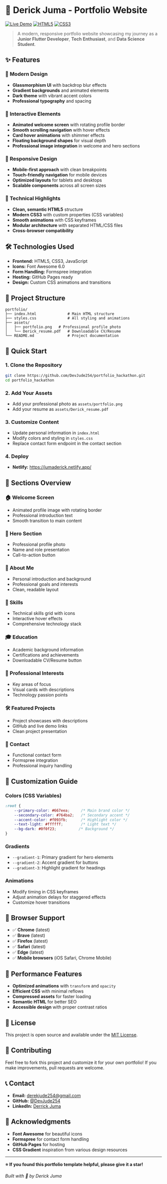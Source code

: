 # 🚀 Derick Juma - Portfolio Website

[![Live Demo](https://img.shields.io/badge/Live-Demo-blue)](https://derick-juma.github.io/portfolio)
[![HTML5](https://img.shields.io/badge/HTML5-E34F26?logo=html5&logoColor=white)](#)
[![CSS3](https://img.shields.io/badge/CSS3-1572B6?logo=css3&logoColor=white)](#)

> A modern, responsive portfolio website showcasing my journey as a **Junior Flutter Developer**, **Tech Enthusiast**, and **Data Science Student**.

## ✨ Features

### 🎨 **Modern Design**
- **Glassmorphism UI** with backdrop blur effects
- **Gradient backgrounds** and animated elements
- **Dark theme** with vibrant accent colors
- **Professional typography** and spacing

### 🌟 **Interactive Elements**
- **Animated welcome screen** with rotating profile border
- **Smooth scrolling navigation** with hover effects
- **Card hover animations** with shimmer effects
- **Floating background shapes** for visual depth
- **Professional image integration** in welcome and hero sections

### 📱 **Responsive Design**
- **Mobile-first approach** with clean breakpoints
- **Touch-friendly navigation** for mobile devices
- **Optimized layouts** for tablets and desktops
- **Scalable components** across all screen sizes

### 🔧 **Technical Highlights**
- **Clean, semantic HTML5** structure
- **Modern CSS3** with custom properties (CSS variables)
- **Smooth animations** with CSS keyframes
- **Modular architecture** with separated HTML/CSS files
- **Cross-browser compatibility**

## 🛠️ Technologies Used

- **Frontend:** HTML5, CSS3, JavaScript
- **Icons:** Font Awesome 6.0
- **Form Handling:** Formspree integration
- **Hosting:** GitHub Pages ready
- **Design:** Custom CSS animations and transitions

## 📂 Project Structure

```
portfolio/
├── index.html              # Main HTML structure
├── styles.css              # All styling and animations
├── assets/
│   ├── portfolio.png   # Professional profile photo
│   └── Derick_resume.pdf   # Downloadable CV/Resume
└── README.md               # Project documentation
```

## 🚀 Quick Start

### **1. Clone the Repository**
```bash
git clone https://github.com/DevJude254/portfolio_hackathon.git
cd portfolio_hackathon
```

### **2. Add Your Assets**
- Add your professional photo as `assets/portfolio.png`
- Add your resume as `assets/Derick_resume.pdf`

### **3. Customize Content**
- Update personal information in `index.html`
- Modify colors and styling in `styles.css`
- Replace contact form endpoint in the contact section

### **4. Deploy**

- **Netlify:** https://jumaderick.netlify.app/


## 🎯 Sections Overview

### **🏠 Welcome Screen**
- Animated profile image with rotating border
- Professional introduction text
- Smooth transition to main content

### **🏡 Hero Section**
- Professional profile photo
- Name and role presentation
- Call-to-action button

### **👤 About Me**
- Personal introduction and background
- Professional goals and interests
- Clean, readable layout

### **💼 Skills**
- Technical skills grid with icons
- Interactive hover effects
- Comprehensive technology stack

### **🎓 Education**
- Academic background information
- Certifications and achievements
- Downloadable CV/Resume button

### **🎯 Professional Interests**
- Key areas of focus
- Visual cards with descriptions
- Technology passion points

### **🛠️ Featured Projects**
- Project showcases with descriptions
- GitHub and live demo links
- Clean project presentation

### **📧 Contact**
- Functional contact form
- Formspree integration
- Professional inquiry handling

## 🎨 Customization Guide

### **Colors (CSS Variables)**
```css
:root {
    --primary-color: #667eea;     /* Main brand color */
    --secondary-color: #764ba2;   /* Secondary accent */
    --accent-color: #f093fb;      /* Highlight color */
    --text-light: #ffffff;        /* Light text */
    --bg-dark: #0f0f23;          /* Background */
}
```

### **Gradients**
- `--gradient-1`: Primary gradient for hero elements
- `--gradient-2`: Accent gradient for buttons
- `--gradient-3`: Highlight gradient for headings

### **Animations**
- Modify timing in CSS keyframes
- Adjust animation delays for staggered effects
- Customize hover transitions

## 📱 Browser Support

- ✅ **Chrome** (latest)
- ✅ **Brave** (latest)
- ✅ **Firefox** (latest)
- ✅ **Safari** (latest)
- ✅ **Edge** (latest)
- ✅ **Mobile browsers** (iOS Safari, Chrome Mobile)

## 🔧 Performance Features

- **Optimized animations** with `transform` and `opacity`
- **Efficient CSS** with minimal reflows
- **Compressed assets** for faster loading
- **Semantic HTML** for better SEO
- **Accessible design** with proper contrast ratios

## 📄 License

This project is open source and available under the [MIT License](LICENSE).

## 🤝 Contributing

Feel free to fork this project and customize it for your own portfolio! If you make improvements, pull requests are welcome.

## 📞 Contact

- **Email:** [derekjude254@gmail.com](derekjude254.com)
- **GitHub:** [@DevJude254](https://github.com/DevJude254)
- **LinkedIn:** [Derrick Juma](https://www.linkedin.com/in/derrick-juma-840529311/)

## 🌟 Acknowledgments

- **Font Awesome** for beautiful icons
- **Formspree** for contact form handling
- **GitHub Pages** for hosting
- **CSS Gradient** inspiration from various design resources

---

**⭐ If you found this portfolio template helpful, please give it a star!**

*Built with 💙 by Derick Juma*
